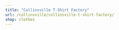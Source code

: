 ```yaml
---
title: "Collinsville T-Shirt Factory"
url: /collinsville/collinsville-t-shirt-factory/
shop: clothes
---
```


